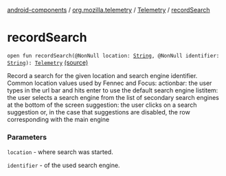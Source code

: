 [android-components](../../index.md) / [org.mozilla.telemetry](../index.md) / [Telemetry](index.md) / [recordSearch](./record-search.md)

# recordSearch

`open fun recordSearch(@NonNull location: `[`String`](https://kotlinlang.org/api/latest/jvm/stdlib/kotlin/-string/index.html)`, @NonNull identifier: `[`String`](https://kotlinlang.org/api/latest/jvm/stdlib/kotlin/-string/index.html)`): `[`Telemetry`](index.md) [(source)](https://github.com/mozilla-mobile/android-components/blob/master/components/service/telemetry/src/main/java/org/mozilla/telemetry/Telemetry.java#L204)

Record a search for the given location and search engine identifier. Common location values used by Fennec and Focus: actionbar: the user types in the url bar and hits enter to use the default search engine listitem: the user selects a search engine from the list of secondary search engines at the bottom of the screen suggestion: the user clicks on a search suggestion or, in the case that suggestions are disabled, the row corresponding with the main engine

### Parameters

`location` - where search was started.

`identifier` - of the used search engine.